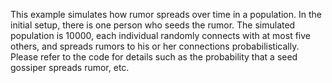 This example simulates how rumor spreads over time in a population. In the initial setup, there is one person who seeds the rumor. The simulated population is 10000, each individual randomly connects with at most five others, and spreads rumors to his or her connections probabilistically. Please refer to the code for details such as the probability that a seed gossiper spreads rumor, etc.  